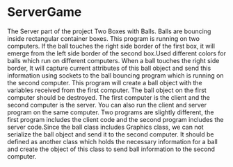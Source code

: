 # ServerGame
The Server part of the project Two Boxes with Balls. Balls are bouncing inside rectangular container boxes. This program is running on two computers. If the ball touches the right side border of the first box, it will emerge from the left side border of the second box.Used different colors for balls which run on different computers. When a ball touches the right side border, It will capture current attributes of this ball object and send this information using sockets to the ball bouncing program which is running on the second computer. This program will create a ball object with the variables received from the first computer. The ball object on the first computer should be destroyed. The first computer is the client and the second computer is the server. You can also run the client and server program on the same computer. Two programs are slightly different, the first program includes the client code and the second program includes the server code.Since the ball class includes Graphics class, we can not serialize the ball object and send it to the second computer. It should be defined as another class which holds the necessary information for a ball and create the object of this class to send ball information to the second computer.
